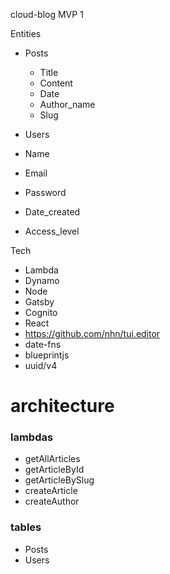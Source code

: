 cloud-blog MVP 1

Entities

- Posts
  - Title
  - Content
  - Date
  - Author_name
  - Slug
   
- Users
 - Name
 - Email
 - Password
 - Date_created
 - Access_level

 Tech

 - Lambda
 - Dynamo
 - Node
 - Gatsby
 - Cognito
 - React
 - https://github.com/nhn/tui.editor
 - date-fns
 - blueprintjs
 - uuid/v4


 # architecture
 ### lambdas
  - getAllArticles
  - getArticleById
  - getArticleBySlug
  - createArticle
  - createAuthor

### tables
  - Posts
  - Users